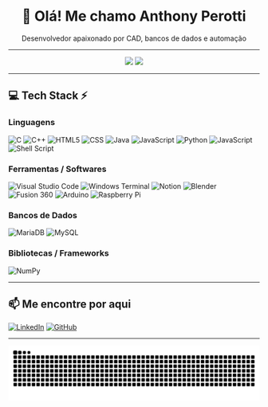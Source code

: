 <!-- Banner / Intro -->
<div align="center">
  <h1>👋 Olá! Me chamo Anthony Perotti</h1>
  <p>Desenvolvedor apaixonado por CAD, bancos de dados e automação</p>
</div>

---

<!-- GitHub Stats -->
<div align="center">
  <img src="https://github-readme-stats.vercel.app/api?username=AnthonyPerotti&show_icons=true&theme=aura" width="49%" />
  <img src="https://github-readme-stats.vercel.app/api/top-langs/?username=AnthonyPerotti&theme=aura&hide_border=true&layout=compact" width="49%" />
</div>

---

<!-- Tech Stack -->
## 💻 Tech Stack ⚡

### Linguagens
![C](https://img.shields.io/badge/c-%2300599C.svg?style=for-the-badge&logo=c&logoColor=white) 
![C++](https://img.shields.io/badge/c++-%2300599C.svg?style=for-the-badge&logo=c%2B%2B&logoColor=white) 
![HTML5](https://img.shields.io/badge/html5-%23E34F26.svg?style=for-the-badge&logo=html5&logoColor=white)
![CSS](https://img.shields.io/badge/CSS-239120?&style=for-the-badge&logo=css3&logoColor=white)
![Java](https://img.shields.io/badge/java-%23ED8B00.svg?style=for-the-badge&logo=openjdk&logoColor=white) 
![JavaScript](https://img.shields.io/badge/javascript-%23323330.svg?style=for-the-badge&logo=javascript&logoColor=%23F7DF1E)
![Python](https://img.shields.io/badge/python-3670A0?style=for-the-badge&logo=python&logoColor=ffdd54) 
![JavaScript](https://img.shields.io/badge/javascript-%23323330.svg?style=for-the-badge&logo=javascript&logoColor=%23F7DF1E) 
![Shell Script](https://img.shields.io/badge/shell_script-%23121011.svg?style=for-the-badge&logo=gnu-bash&logoColor=white)

### Ferramentas / Softwares
![Visual Studio Code](https://img.shields.io/badge/-Visual%20Studio%20Code-333333?style=flat&logo=visual-studio-code&logoColor=007ACC)
![Windows Terminal](https://img.shields.io/badge/Windows%20Terminal-%234D4D4D.svg?style=for-the-badge&logo=windows-terminal&logoColor=white)
![Notion](https://img.shields.io/badge/Notion-%23000000.svg?style=for-the-badge&logo=notion&logoColor=white)
![Blender](https://img.shields.io/badge/blender-%23F5792A.svg?style=for-the-badge&logo=blender&logoColor=white)
![Fusion 360](https://img.shields.io/badge/Fusion%20360-0078D4?style=for-the-badge&logo=autodesk&logoColor=white)
![Arduino](https://img.shields.io/badge/-Arduino-00979D?style=for-the-badge&logo=Arduino&logoColor=white)
![Raspberry Pi](https://img.shields.io/badge/-RaspberryPi-C51A4A?style=for-the-badge&logo=Raspberry-Pi)

### Bancos de Dados
![MariaDB](https://img.shields.io/badge/MariaDB-003545?style=for-the-badge&logo=mariadb&logoColor=white)
![MySQL](https://img.shields.io/badge/mysql-4479A1.svg?style=for-the-badge&logo=mysql&logoColor=white)

### Bibliotecas / Frameworks
![NumPy](https://img.shields.io/badge/numpy-%23013243.svg?style=for-the-badge&logo=numpy&logoColor=white)

---

<!-- Social / Contato -->
## 📫 Me encontre por aqui
[![LinkedIn](https://img.shields.io/badge/LinkedIn-%230077B5.svg?logo=linkedin&logoColor=white)](https://linkedin.com/in/anthonyperotti)
[![GitHub](https://img.shields.io/badge/GitHub-%23121011.svg?logo=github&logoColor=white)](https://github.com/AnthonyPerotti)

---

<!-- Snake Animation -->
<div align="center">
    
  ![snake gif](https://github.com/TechnologyHell/TechnologyHell/blob/output/github-snake-dark.svg)
</div>
